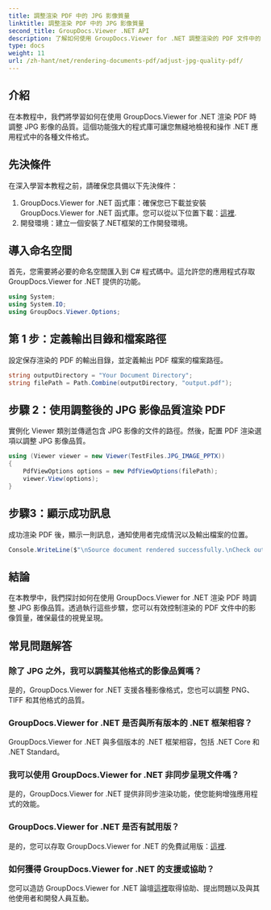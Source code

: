 ```yaml
---
title: 調整渲染 PDF 中的 JPG 影像質量
linktitle: 調整渲染 PDF 中的 JPG 影像質量
second_title: GroupDocs.Viewer .NET API
description: 了解如何使用 GroupDocs.Viewer for .NET 調整渲染的 PDF 文件中的 JPG 影像品質。增強您的文件檢視體驗。
type: docs
weight: 11
url: /zh-hant/net/rendering-documents-pdf/adjust-jpg-quality-pdf/
---
```

## 介紹
在本教程中，我們將學習如何在使用 GroupDocs.Viewer for .NET 渲染 PDF 時調整 JPG 影像的品質。這個功能強大的程式庫可讓您無縫地檢視和操作 .NET 應用程式中的各種文件格式。
## 先決條件
在深入學習本教程之前，請確保您具備以下先決條件：
1.  GroupDocs.Viewer for .NET 函式庫：確保您已下載並安裝 GroupDocs.Viewer for .NET 函式庫。您可以從以下位置下載：[這裡](https://releases.groupdocs.com/viewer/net/).
2. 開發環境：建立一個安裝了.NET框架的工作開發環境。

## 導入命名空間
首先，您需要將必要的命名空間匯入到 C# 程式碼中。這允許您的應用程式存取 GroupDocs.Viewer for .NET 提供的功能。
```csharp
using System;
using System.IO;
using GroupDocs.Viewer.Options;
```
## 第 1 步：定義輸出目錄和檔案路徑
設定保存渲染的 PDF 的輸出目錄，並定義輸出 PDF 檔案的檔案路徑。
```csharp
string outputDirectory = "Your Document Directory";
string filePath = Path.Combine(outputDirectory, "output.pdf");
```
## 步驟 2：使用調整後的 JPG 影像品質渲染 PDF
實例化 Viewer 類別並傳遞包含 JPG 影像的文件的路徑。然後，配置 PDF 渲染選項以調整 JPG 影像品質。
```csharp
using (Viewer viewer = new Viewer(TestFiles.JPG_IMAGE_PPTX))
{               
    PdfViewOptions options = new PdfViewOptions(filePath);
    viewer.View(options);
}
```
## 步驟3：顯示成功訊息
成功渲染 PDF 後，顯示一則訊息，通知使用者完成情況以及輸出檔案的位置。
```csharp
Console.WriteLine($"\nSource document rendered successfully.\nCheck output in {outputDirectory}.");
```

## 結論
在本教學中，我們探討如何在使用 GroupDocs.Viewer for .NET 渲染 PDF 時調整 JPG 影像品質。透過執行這些步驟，您可以有效控制渲染的 PDF 文件中的影像質量，確保最佳的視覺呈現。
## 常見問題解答
### 除了 JPG 之外，我可以調整其他格式的影像品質嗎？
是的，GroupDocs.Viewer for .NET 支援各種影像格式，您也可以調整 PNG、TIFF 和其他格式的品質。
### GroupDocs.Viewer for .NET 是否與所有版本的 .NET 框架相容？
GroupDocs.Viewer for .NET 與多個版本的 .NET 框架相容，包括 .NET Core 和 .NET Standard。
### 我可以使用 GroupDocs.Viewer for .NET 非同步呈現文件嗎？
是的，GroupDocs.Viewer for .NET 提供非同步渲染功能，使您能夠增強應用程式的效能。
### GroupDocs.Viewer for .NET 是否有試用版？
是的，您可以存取 GroupDocs.Viewer for .NET 的免費試用版：[這裡](https://releases.groupdocs.com/).
### 如何獲得 GroupDocs.Viewer for .NET 的支援或協助？
您可以造訪 GroupDocs.Viewer for .NET 論壇[這裡](https://forum.groupdocs.com/c/viewer/9)取得協助、提出問題以及與其他使用者和開發人員互動。